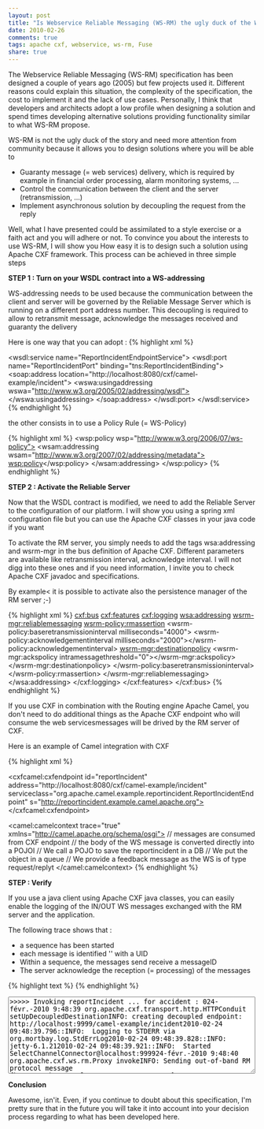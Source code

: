 ```yaml
---
layout: post
title: "Is Webservice Reliable Messaging (WS-RM) the ugly duck of the WS-* story ?"
date: 2010-02-26
comments: true
tags: apache cxf, webservice, ws-rm, Fuse
share: true
---
```


The Webservice Reliable Messaging (WS-RM) specification has been designed a couple of years ago (2005) but few projects used it. Different reasons could explain this situation, the complexity of the specification, the cost to implement it and the lack of use cases. Personally, I think that developers and architects adopt a low profile when designing a solution and spend times developing alternative solutions providing functionality similar to what WS-RM propose.

WS-RM is not the ugly duck of the story and need more attention from community because it allows you to design solutions where you will be able to

- Guaranty message (= web services) delivery, which is required by example in financial order processing, alarm monitoring systems, ...
- Control the communication between the client and the server (retransmission, ...)
- Implement asynchronous solution by decoupling the request from the reply

Well, what I have presented could be assimilated to a style exercise or a faith act and you will adhere or not. To convince you about the interests to use WS-RM, I will show you How easy it is to design such a solution using Apache CXF framework. This process can be achieved in three simple steps

**STEP 1 : Turn on your WSDL contract into a WS-addressing**

WS-addressing needs to be used because the communication between the client and server will be governed by the Reliable Message Server which is running on a different port address number. This decoupling is required to allow to retransmit message, acknowledge the messages received and guaranty the delivery

Here is one way that you can adopt :
{% highlight xml %}
<!-- Service definition -->
<wsdl:service name="ReportIncidentEndpointService">
  <wsdl:port name="ReportIncidentPort" binding="tns:ReportIncidentBinding">
    <soap:address location="http://localhost:8080/cxf/camel-example/incident">
      <!-- <wswa:usingaddressing wswa="http://www.w3.org/2005/02/addressing/wsdl"> -->
      <wswa:usingaddressing wswa="http://www.w3.org/2005/02/addressing/wsdl"></wswa:usingaddressing>
    </soap:address>
  </wsdl:port>
</wsdl:service>
{% endhighlight %}

the other consists in to use a Policy Rule (= WS-Policy)

{% highlight xml %}
<wsp:policy wsp="http://www.w3.org/2006/07/ws-policy">
  <wsam:addressing wsam="http://www.w3.org/2007/02/addressing/metadata">
    <wsp:policy></wsp:policy>
  </wsam:addressing>
</wsp:policy>
{% endhighlight %}

**STEP 2 : Activate the Reliable Server**

Now that the WSDL contract is modified, we need to add the Reliable Server to the configuration of our platform. I will show you using a spring xml configuration file but you can use the Apache CXF classes in your java code if you want

To activate the RM server, you simply needs to add the tags wsa:addressing and wsrm-mgr in the bus definition of Apache CXF. Different parameters are available like retransmission interval, acknowledge interval. I will not digg into these ones and if you need information, I invite you to check Apache CXF javadoc and specifications.

By example< it is possible to activate also the persistence manager of the RM server ;-)

{% highlight xml %}
<cxf:bus>
  <cxf:features>
    <cxf:logging>
      <wsa:addressing>
        <wsrm-mgr:reliablemessaging>
          <wsrm-policy:rmassertion>
            <wsrm-policy:baseretransmissioninterval milliseconds="4000">
              <wsrm-policy:acknowledgementinterval milliseconds="2000"></wsrm-policy:acknowledgementinterval>
              <wsrm-mgr:destinationpolicy>
                <wsrm-mgr:ackspolicy intramessagethreshold="0"></wsrm-mgr:ackspolicy>
              </wsrm-mgr:destinationpolicy>
            </wsrm-policy:baseretransmissioninterval>
          </wsrm-policy:rmassertion>
        </wsrm-mgr:reliablemessaging>
      </wsa:addressing>
    </cxf:logging>
  </cxf:features>
</cxf:bus>
{% endhighlight %}

If you use CXF in combination with the Routing engine Apache Camel, you don't need to do additional things as the Apache CXF endpoint who will consume the web servicesmessages
will be drived by the RM server of CXF.

Here is an example of Camel integration with CXF

{% highlight xml %}
<!-- webservice endpoint -->
<cxfcamel:cxfendpoint id="reportIncident" address="http://localhost:8080/cxf/camel-example/incident" serviceclass="org.apache.camel.example.reportincident.ReportIncidentEndpoint" s="http://reportincident.example.camel.apache.org"></cxfcamel:cxfendpoint>
<!-- Camel route -->
<camel:camelcontext trace="true" xmlns="http://camel.apache.org/schema/osgi">
  <route>
    <from uri="cxf:bean:reportIncident">// messages are consumed from CXF endpoint
      <convertbodyto type="org.apache.camel.example.reportincident.InputReportIncident">// the body of the WS message is converted directly into a POJOI
        <to uri="bean:webservice">// We call a POJO to save the reportincident in a DB
          <inOnly uri="osgiqueuingservice:queue:in">
          // We put the object in a queue
          <transform>
            <method bean="feedback" method="setOk">// We provide a feedback message as the WS is of type request/replyt</method>
          </transform>
        </to>
      </to>
    </convertbodyto>
  </from>
</route>
</camel:camelcontext> 
{% endhighlight %}

**STEP : Verify**

If you use a java client using Apache CXF java classes, you can easily enable the logging of the IN/OUT WS messages exchanged with the RM server and the application.

The following trace shows that :
- a sequence has been started
- each message is identified '' with a UID
- Within a sequence, the messages send receive a messageID
- The server acknowledge the reception (= processing) of the messages

{% highlight text %}
{% endhighlight %}

<textarea rows="10" cols="60">
>>>>> Invoking reportIncident ... for accident : 024-févr.-2010 9:48:39 org.apache.cxf.transport.http.HTTPConduit setUpDecoupledDestinationINFO: creating decoupled endpoint: http://localhost:9999/camel-example/incident2010-02-24 09:48:39.796::INFO:  Logging to STDERR via org.mortbay.log.StdErrLog2010-02-24 09:48:39.828::INFO:  jetty-6.1.212010-02-24 09:48:39.921::INFO:  Started SelectChannelConnector@localhost:999924-févr.-2010 9:48:40 org.apache.cxf.ws.rm.Proxy invokeINFO: Sending out-of-band RM protocol message {http://schemas.xmlsoap.org/ws/2005/02/rm}CreateSequence.24-févr.-2010 9:48:41 org.apache.cxf.interceptor.LoggingOutInterceptor$LoggingCallback onCloseINFO: Outbound Message
---------------------------ID: 1Address: http://localhost:8080/cxf/camel-example/incidentEncoding: UTF-8Content-Type: text/xmlHeaders: {SOAPAction=["http://schemas.xmlsoap.org/ws/2005/02/rm/CreateSequence"], Connection=[Keep-Alive], Accept=[*/*]}Payload:<soap:envelope soap="http://schemas.xmlsoap.org/soap/envelope/">
<soap:header>
  <action xmlns="http://schemas.xmlsoap.org/ws/2004/08/addressing">http://schemas.xmlsoap.org/ws/2005/02/rm/CreateSequence</action>
  <messageid xmlns="http://schemas.xmlsoap.org/ws/2004/08/addressing">urn:uuid:508b8914-1621-4992-ae2d-2249d417069a</messageid>
  <to xmlns="http://schemas.xmlsoap.org/ws/2004/08/addressing">http://localhost:8080/cxf/camel-example/incident</to>
  <replyto xmlns="http://schemas.xmlsoap.org/ws/2004/08/addressing">
    <address>http://localhost:9999/camel-example/incident</address>
  </replyto>
</soap:header>
<soap:body>
  <createsequence xmlns="http://schemas.xmlsoap.org/ws/2005/02/rm" ns2="http://schemas.xmlsoap.org/ws/2004/08/addressing">
    <acksto>
      <ns2:address>http://localhost:9999/camel-example/incident</ns2:address>
    </acksto>
    <expires>PT0S</expires>
    <offer>
      <identifier>urn:uuid:b12e4ccf-3bec-4f76-85f6-2b64f24745b5</identifier>
      <expires>PT0S</expires>
    </offer>
  </createsequence>
</soap:body>
</soap:envelope>
--------------------------------------24-févr.-2010 9:48:41 org.apache.cxf.interceptor.LoggingInInterceptor loggingINFO: Inbound Message
----------------------------ID: 1Response-Code: 202Encoding: UTF-8Content-Type: text/xml; charset=utf-8Headers: {content-type=[text/xml; charset=utf-8], Content-Length=[532], Server=[Jetty(6.1.x)]}Payload:<soap:envelope soap="http://schemas.xmlsoap.org/soap/envelope/">
<soap:header>
  <messageid xmlns="http://schemas.xmlsoap.org/ws/2004/08/addressing">urn:uuid:73d86df6-7d45-42df-8008-2a4ca48682fd</messageid>
  <to xmlns="http://schemas.xmlsoap.org/ws/2004/08/addressing">http://schemas.xmlsoap.org/ws/2004/08/addressing/role/anonymous</to>
  <replyto xmlns="http://schemas.xmlsoap.org/ws/2004/08/addressing">
    <address>http://schemas.xmlsoap.org/ws/2004/08/addressing/role/none</address>
  </replyto>
</soap:header>
<soap:body></soap:body>
--------------------------------------24-févr.-2010 9:48:41 org.apache.cxf.interceptor.LoggingInInterceptor loggingINFO: Inbound Message
----------------------------ID: 2Address: /camel-example/incidentResponse-Code: 200Encoding: UTF-8Content-Type: text/xml; charset=UTF-8Headers: {content-type=[text/xml; charset=UTF-8], connection=[keep-alive], Host=[localhost:9999], Content-Length=[1006], User-Agent=[Progress FUSE Services Framework 2.2.6-fuse-01-00], Content-Type=[text/xml; charset=UTF-8], Accept=[*/*], Pragma=[no-cache], Cache-Control=[no-cache]}Payload:
<soap:envelope soap="http://schemas.xmlsoap.org/soap/envelope/">
  <soap:header>
    <action xmlns="http://schemas.xmlsoap.org/ws/2004/08/addressing">http://schemas.xmlsoap.org/ws/2005/02/rm/CreateSequenceResponse</action>
    <messageid xmlns="http://schemas.xmlsoap.org/ws/2004/08/addressing">urn:uuid:c8e59735-7738-40b2-98c1-28be15274b35</messageid>
    <to xmlns="http://schemas.xmlsoap.org/ws/2004/08/addressing">http://localhost:9999/camel-example/incident</to>
    <relatesto xmlns="http://schemas.xmlsoap.org/ws/2004/08/addressing">urn:uuid:508b8914-1621-4992-ae2d-2249d417069a</relatesto>
  </soap:header>
  <soap:body>
    <createsequenceresponse xmlns="http://schemas.xmlsoap.org/ws/2005/02/rm" ns2="http://schemas.xmlsoap.org/ws/2004/08/addressing">
      <identifier>urn:uuid:b35dff50-43cb-43ad-9c9e-4b59f7cb55e7</identifier>
      <expires>P0Y0M0DT0H0M0.0S</expires>
      <accept>
        <acksto>
          <ns2:address>http://localhost:8080/cxf/camel-example/incident</ns2:address>
        </acksto>
      </accept>
    </createsequenceresponse>
  </soap:body>
</soap:envelope>
--------------------------------------
24-févr.-2010 9:48:41 org.apache.cxf.ws.rm.soap.RMSoapInterceptor updateServiceModelInfoINFO: Updating service model info in exchange24-févr.-2010 9:48:41 org.apache.cxf.interceptor.LoggingOutInterceptor$LoggingCallback onCloseINFO: Outbound Message
---------------------------
ID: 3Address: http://localhost:8080/cxf/camel-example/incidentEncoding: UTF-8Content-Type: text/xmlHeaders: {SOAPAction=["http://reportincident.example.camel.apache.org/ReportIncident"], Connection=[Keep-Alive], Accept=[*/*]}Payload:
<soap:envelope soap="http://schemas.xmlsoap.org/soap/envelope/">
  <soap:header>
    <action xmlns="http://schemas.xmlsoap.org/ws/2004/08/addressing">http://reportincident.example.camel.apache.org/ReportIncident</action>
    <messageid xmlns="http://schemas.xmlsoap.org/ws/2004/08/addressing">urn:uuid:85a1ebac-5293-4daa-a656-987967aa2a4d</messageid>
    <to xmlns="http://schemas.xmlsoap.org/ws/2004/08/addressing">http://localhost:8080/cxf/camel-example/incident</to>
    <replyto xmlns="http://schemas.xmlsoap.org/ws/2004/08/addressing">
      <address>http://localhost:9999/camel-example/incident</address>
    </replyto>
    <wsrm:sequence ns2="http://schemas.xmlsoap.org/ws/2004/08/addressing" wsrm="http://schemas.xmlsoap.org/ws/2005/02/rm">
      <wsrm:identifier>urn:uuid:b35dff50-43cb-43ad-9c9e-4b59f7cb55e7</wsrm:identifier>
      <wsrm:messagenumber>1</wsrm:messagenumber>
    </wsrm:sequence>
  </soap:header>
  <soap:body>
    <ns2:inputreportincident ns2="http://reportincident.example.camel.apache.org">
      <incidentid>0</incidentid>
      <incidentdate>29-04-2009</incidentdate>
      <givenname>moulliard</givenname>
      <familyname>charles</familyname>
      <summary>This is a web service incident</summary>
      <details>This is a web service incident - details</details>
      <email>cmoulliard@gmail.com</email>
      <phone>+222 10 50 22</phone>
    </ns2:inputreportincident>
  </soap:body>
</soap:envelope>
--------------------------------------
24-févr.-2010 9:48:41 org.apache.cxf.interceptor.LoggingInInterceptor loggingINFO: Inbound Message
----------------------------
ID: 3Response-Code: 202Encoding: UTF-8Content-Type: text/xml; charset=utf-8Headers: {content-type=[text/xml; charset=utf-8], Content-Length=[532], Server=[Jetty(6.1.x)]}Payload:
<soap:envelope soap="http://schemas.xmlsoap.org/soap/envelope/">
  <soap:header>
    <messageid xmlns="http://schemas.xmlsoap.org/ws/2004/08/addressing">urn:uuid:37dceb90-e1f5-4014-9749-8d4ae7eebb13</messageid>
    <to xmlns="http://schemas.xmlsoap.org/ws/2004/08/addressing">http://schemas.xmlsoap.org/ws/2004/08/addressing/role/anonymous</to>
    <replyto xmlns="http://schemas.xmlsoap.org/ws/2004/08/addressing">
      <address>http://schemas.xmlsoap.org/ws/2004/08/addressing/role/none</address>
    </replyto>
  </soap:header>
  <soap:body></soap:body>
--------------------------------------
2010-02-24 09:48:41.937::INFO: seeing JVM BUG(s) - cancelling interestOps==024-févr.-2010 9:48:42 org.apache.cxf.interceptor.LoggingInInterceptor loggingINFO: Inbound Message
----------------------------
ID: 4Address: /camel-example/incidentResponse-Code: 200Encoding: UTF-8Content-Type: text/xml; charset=UTF-8Headers: {content-type=[text/xml; charset=UTF-8], connection=[keep-alive], Host=[localhost:9999], Content-Length=[1057], User-Agent=[Progress FUSE Services Framework 2.2.6-fuse-01-00], Content-Type=[text/xml; charset=UTF-8], Accept=[*/*], Pragma=[no-cache], Cache-Control=[no-cache]}Payload:
  <soap:envelope soap="http://schemas.xmlsoap.org/soap/envelope/">
    <soap:header>
      <action xmlns="http://schemas.xmlsoap.org/ws/2004/08/addressing">http://reportincident.example.camel.apache.org/ReportIncidentEndpoint/ReportIncidentResponse</action>
      <messageid xmlns="http://schemas.xmlsoap.org/ws/2004/08/addressing">urn:uuid:6163b07e-c983-47f7-8699-c4670b61a213</messageid>
      <to xmlns="http://schemas.xmlsoap.org/ws/2004/08/addressing">http://localhost:9999/camel-example/incident</to>
      <relatesto xmlns="http://schemas.xmlsoap.org/ws/2004/08/addressing">urn:uuid:85a1ebac-5293-4daa-a656-987967aa2a4d</relatesto>
      <wsrm:sequence ns2="http://schemas.xmlsoap.org/ws/2004/08/addressing" wsrm="http://schemas.xmlsoap.org/ws/2005/02/rm">
        <wsrm:identifier>urn:uuid:b12e4ccf-3bec-4f76-85f6-2b64f24745b5</wsrm:identifier>
        <wsrm:messagenumber>1</wsrm:messagenumber>
      </wsrm:sequence>
    </soap:header>
    <soap:body>
      <ns2:outputreportincident ns2="http://reportincident.example.camel.apache.org">
        <code>OK</code>
      </ns2:outputreportincident>
    </soap:body>
  </soap:envelope>
--------------------------------------
>>>> Result - code : OK
24-févr.-2010 9:48:43 org.apache.cxf.interceptor.LoggingInInterceptor loggingINFO: Inbound Message
----------------------------
ID: 5Address: /camel-example/incidentResponse-Code: 200Encoding: UTF-8Content-Type: text/xml; charset=UTF-8Headers: {content-type=[text/xml; charset=UTF-8], connection=[keep-alive], Host=[localhost:9999], Content-Length=[955], SOAPAction=["http://schemas.xmlsoap.org/ws/2005/02/rm/SequenceAcknowledgement"], User-Agent=[Progress FUSE Services Framework 2.2.6-fuse-01-00], Content-Type=[text/xml; charset=UTF-8], Accept=[*/*], Pragma=[no-cache], Cache-Control=[no-cache]}Payload:
  <soap:envelope soap="http://schemas.xmlsoap.org/soap/envelope/">
    <soap:header>
      <action xmlns="http://schemas.xmlsoap.org/ws/2004/08/addressing">http://schemas.xmlsoap.org/ws/2005/02/rm/SequenceAcknowledgement</action>
      <messageid xmlns="http://schemas.xmlsoap.org/ws/2004/08/addressing">urn:uuid:f57c0b96-fcc3-4543-bbc3-fd15a54622e7</messageid>
      <to xmlns="http://schemas.xmlsoap.org/ws/2004/08/addressing">http://localhost:9999/camel-example/incident</to>
      <replyto xmlns="http://schemas.xmlsoap.org/ws/2004/08/addressing">
        <address>http://schemas.xmlsoap.org/ws/2004/08/addressing/role/none</address>
      </replyto>
      <wsrm:sequenceacknowledgement ns2="http://schemas.xmlsoap.org/ws/2004/08/addressing" wsrm="http://schemas.xmlsoap.org/ws/2005/02/rm">
        <wsrm:identifier>urn:uuid:b35dff50-43cb-43ad-9c9e-4b59f7cb55e7</wsrm:identifier>
        <wsrm:acknowledgementrange lower="1" upper="1"></wsrm:acknowledgementrange>
      </wsrm:sequenceacknowledgement>
      <soap:body></soap:body>
--------------------------------------
24-févr.-2010 9:48:43 org.apache.cxf.ws.rm.soap.RMSoapInterceptor updateServiceModelInfoINFO: Updating service model info in exchange24-févr.-2010 9:48:44 org.apache.cxf.ws.rm.Proxy invokeINFO: Sending out-of-band RM protocol message {http://schemas.xmlsoap.org/ws/2005/02/rm}SequenceAcknowledgement.24-févr.-2010 9:48:44 org.apache.cxf.interceptor.LoggingOutInterceptor$LoggingCallback onCloseINFO: Outbound Message
---------------------------
ID: 6Address: http://localhost:8080/cxf/camel-example/incidentEncoding: UTF-8Content-Type: text/xmlHeaders: {SOAPAction=["http://schemas.xmlsoap.org/ws/2005/02/rm/SequenceAcknowledgement"], Connection=[Keep-Alive], Accept=[*/*]}Payload:
      <soap:envelope soap="http://schemas.xmlsoap.org/soap/envelope/">
        <soap:header>
          <action xmlns="http://schemas.xmlsoap.org/ws/2004/08/addressing">http://schemas.xmlsoap.org/ws/2005/02/rm/SequenceAcknowledgement</action>
          <messageid xmlns="http://schemas.xmlsoap.org/ws/2004/08/addressing">urn:uuid:c5584570-c10f-49cc-a3ef-c2c53363ec66</messageid>
          <to xmlns="http://schemas.xmlsoap.org/ws/2004/08/addressing">http://localhost:8080/cxf/camel-example/incident</to>
          <replyto lns="http://schemas.xmlsoap.org/ws/2004/08/addressing">
            <address>http://schemas.xmlsoap.org/ws/2004/08/addressing/role/none</address>
          </replyto>
          <wsrm:sequenceacknowledgement ns2="http://schemas.xmlsoap.org/ws/2004/08/addressing" wsrm="http://schemas.xmlsoap.org/ws/2005/02/rm">
            <wsrm:identifier>urn:uuid:b12e4ccf-3bec-4f76-85f6-2b64f24745b5</wsrm:identifier>
            <wsrm:acknowledgementrange lower="1" upper="1"></wsrm:acknowledgementrange>
          </wsrm:sequenceacknowledgement>
          <soap:body></soap:body>
--------------------------------------
24-févr.-2010 9:48:44 org.apache.cxf.interceptor.LoggingInInterceptor loggingINFO: Inbound Message
----------------------------
ID: 6Response-Code: 202Encoding: UTF-8Content-Type: text/xml; charset=utf-8Headers: {content-type=[text/xml; charset=utf-8], Content-Length=[532], Server=[Jetty(6.1.x)]}Payload:
          <soap:envelope soap="http://schemas.xmlsoap.org/soap/envelope/">
            <soap:header>
              <messageid xmlns="http://schemas.xmlsoap.org/ws/2004/08/addressing">urn:uuid:786ad464-fb01-452a-9036-63c383955133</messageid>
              <to xmlns="http://schemas.xmlsoap.org/ws/2004/08/addressing">http://schemas.xmlsoap.org/ws/2004/08/addressing/role/anonymous</to>
              <replyto xmlns="http://schemas.xmlsoap.org/ws/2004/08/addressing">
                <address>http://schemas.xmlsoap.org/ws/2004/08/addressing/role/none</address>
              </replyto>
            </soap:header>
            <soap:body></soap:body>
--------------------------------------
24-févr.-2010 9:49:12 org.apache.cxf.transport.http_jetty.JettyHTTPServerEngine shutdown
          </soap:envelope>
        </soap:header>
      </soap:envelope>
    </soap:header>
  </soap:envelope>
</soap:envelope>
</soap:envelope>
</textarea>

**Conclusion**

Awesome, isn'it. Even, if you continue to doubt about this specification, I'm pretty sure that in the future you will take it into account into your decision process regarding to what has been developed here.
